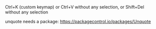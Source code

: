 Ctrl+K (custom keymap) or Ctrl+V without any selection, or Shift+Del without any selection

unquote needs a package: https://packagecontrol.io/packages/Unquote
